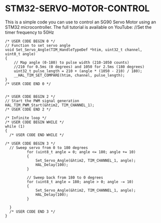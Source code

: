 # STM32-SERVO-MOTOR-CONTROL
This is a simple code you can use to control an SG90 Servo Motor using an STM32 microcontroller.
The full tutorial is available on YouTube: 
    //Set the timer frequency to 50Hz
    
    /* USER CODE BEGIN 0 */
    // Function to set servo angle
    void Set_Servo_Angle(TIM_HandleTypeDef *htim, uint32_t channel, uint8_t angle)
    {
        // Map angle (0-180) to pulse width (210-1050 counts)
        //210 for 0.5ms (0 degrees) and 1050 for 2.5ms (180 degrees)
        uint32_t pulse_length = 210 + (angle * (1050 - 210) / 180);
        __HAL_TIM_SET_COMPARE(htim, channel, pulse_length);
    }
    /* USER CODE END 0 */
  
  
    /* USER CODE BEGIN 2 */
    // Start the PWM signal generation
    HAL_TIM_PWM_Start(&htim2, TIM_CHANNEL_1);
    /* USER CODE END 2 */
  
    /* Infinite loop */
    /* USER CODE BEGIN WHILE */
    while (1)
    {
      /* USER CODE END WHILE */

    /* USER CODE BEGIN 3 */
	  // Sweep servo from 0 to 180 degrees
	          for (uint8_t angle = 0; angle <= 180; angle += 10)
	          {
	              Set_Servo_Angle(&htim2, TIM_CHANNEL_1, angle);
	              HAL_Delay(100);
	          }

	          // Sweep back from 180 to 0 degrees
	          for (uint8_t angle = 180; angle > 0; angle -= 10)
	          {
	              Set_Servo_Angle(&htim2, TIM_CHANNEL_1, angle);
	              HAL_Delay(100);
	          }

      }
      /* USER CODE END 3 */
    }
